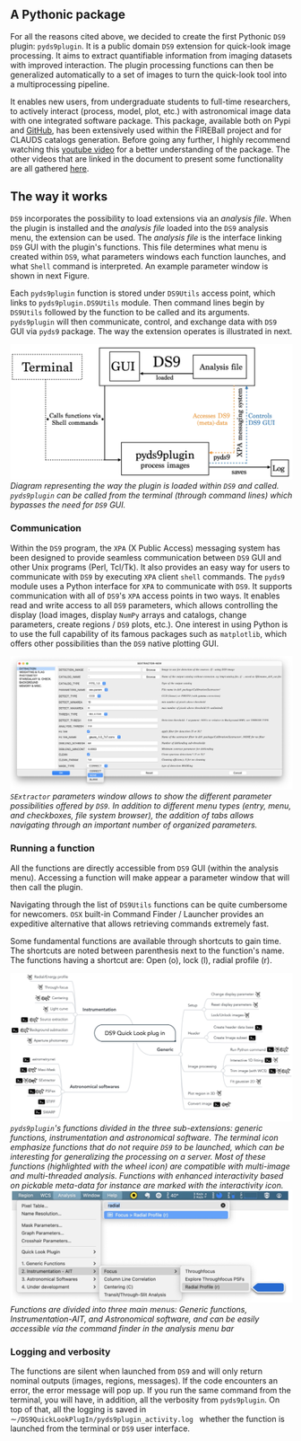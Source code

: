 A Pythonic package
------------------

For all the reasons cited above, we decided to create the first Pythonic
`DS9` plugin: `pyds9plugin`. It is a public domain `DS9` extension for
quick-look image processing. It aims to extract quantifiable information
from imaging datasets with improved interaction. The plugin processing
functions can then be generalized automatically to a set of images to
turn the quick-look tool into a multiprocessing pipeline.

It enables new users, from undergraduate students to full-time
researchers, to actively interact (process, model, plot, etc.) with
astronomical image data with one integrated software package. This
package, available both on Pypi and
[GitHub](https://github.com/vpicouet/pyds9plugin), has been extensively
used within the FIREBall project and for CLAUDS catalogs generation.
Before going any further, I highly recommend watching this [youtube
video](https://www.youtube.com/watch?v=XcDm2JQDMLY) for a better
understanding of the package. The other videos that are linked in the
document to present some functionality are all gathered
[here](https://people.lam.fr/picouet.vincent/pyds9plugin/examples/features.html).

The way it works  
----------------

`DS9` incorporates the possibility to load extensions via an *analysis
file*. When the plugin is installed and the *analysis file* loaded into
the `DS9` analysis menu, the extension can be used. The *analysis
file* is the interface linking `DS9` GUI with the plugin's functions.
This file determines what menu is created within `DS9`, what parameters windows each
function launches, and what `Shell` command is interpreted. An example
parameter window is shown in next Figure.

Each `pyds9plugin` function is stored under `DS9Utils` access point, which links to
`pyds9plugin.DS9Utils` module. Then command lines begin by `DS9Utils`
followed by the function to be called and its arguments. `pyds9plugin`
will then communicate, control, and exchange data with `DS9` GUI via
`pyds9` package. The way the extension operates is illustrated in next.

![caption](./fig/work.jpg)
*Diagram representing the way the plugin is loaded within `DS9` and called. `pyds9plugin` can be called from the terminal (through command lines) which bypasses the need for `DS9` GUI.*
### Communication

Within the `DS9` program, the `XPA` (X Public Access) messaging system
has been designed to provide seamless communication between `DS9` GUI
and other Unix programs (Perl, Tcl/Tk). It also provides an easy way for
users to communicate with `DS9` by executing `XPA` client `shell`
commands. The `pyds9` module uses a Python interface for `XPA` to
communicate with `DS9`. It supports communication with all of `DS9`'s
`XPA` access points in two ways. It enables read and write access to all
`DS9` parameters, which allows controlling the display (load images,
display `NumPy` arrays and catalogs, change parameters, create regions /
`DS9` plots, etc.). One interest in using Python is to use the full
capability of its famous packages such as `matplotlib`, which offers
other possibilities than the `DS9` native plotting GUI.




![caption](./fig/params.jpg)
*`SExtractor` parameters window allows to show the different parameter possibilities offered by `DS9`.  In addition to different menu types (entry, menu, and checkboxes, file system browser), the addition of tabs allows navigating through an important number of organized parameters.*

### Running a function

All the functions are directly accessible from `DS9` GUI (within the
analysis menu). Accessing a function will make appear a parameter window
that will then call the plugin.

Navigating through the list of `DS9Utils` functions can be quite
cumbersome for newcomers. `OSX` built-in Command Finder / Launcher
provides an expeditive alternative that allows retrieving commands
extremely fast.

Some fundamental functions are available through shortcuts to gain time.
The shortcuts are noted between parenthesis next to the function's name. The functions having a shortcut are: Open (o), lock (l), radial profile (r).

![caption](./fig/commands.jpg)
*`pyds9plugin`'s functions divided in the three sub-extensions: generic functions, instrumentation and astronomical software. The terminal icon emphasize functions that do not require `DS9` to be launched, which can be interesting for generalizing the processing on a server. Most of these functions (highlighted with the wheel icon) are compatible with multi-image and multi-threaded analysis. Functions with enhanced interactivity based on pickable meta-data for instance are marked with the  interactivity icon.*
![caption](./fig/command_finder.jpg)
*Functions are divided into three main menus: Generic functions, Instrumentation-AIT, and Astronomical software, and can be easily accessible via the command finder in the analysis menu bar*

### Logging and verbosity

The functions are silent when launched from `DS9` and will only return
nominal outputs (images, regions, messages). If the code encounters an
error, the error message will pop up. If you run the same command from
the terminal, you will have, in addition, all the verbosity from
`pyds9plugin`. On top of that, all the logging is saved in
$\sim$`/DS9QuickLookPlugIn/pyds9plugin_activity.log ` whether the
function is launched from the terminal or `DS9` user interface.
